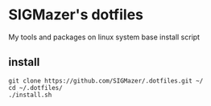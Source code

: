 # SIGMazer's dotfiles 

My tools and packages on linux system base install script

## install

```
git clone https://github.com/SIGMazer/.dotfiles.git ~/
cd ~/.dotfiles/
./install.sh
```
